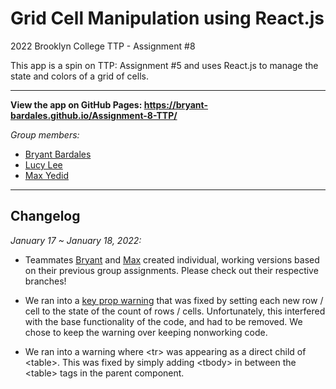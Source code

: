 # Grid Cell Manipulation using React.js
2022 Brooklyn College TTP - Assignment #8

This app is a spin on TTP: Assignment #5 and uses React.js to manage the state and colors of a grid of cells.

---
**View the app on GitHub Pages: https://bryant-bardales.github.io/Assignment-8-TTP/**

*Group members:*  
* [Bryant Bardales](https://github.com/bryant-bardales)
* [Lucy Lee](https://github.com/lucylee-412)
* [Max Yedid](https://github.com/maxyedid)

---

## Changelog
*January 17 ~ January 18, 2022:*
* Teammates [Bryant](https://github.com/bryant-bardales/Assignment-8-TTP/tree/bryant) and [Max](https://github.com/bryant-bardales/Assignment-8-TTP/tree/max-branch) created individual, working versions based on their previous group assignments. Please check out their respective branches!

* We ran into a [key prop warning](/../../issues/5) that was fixed by setting each new row / cell to the state of the count of rows / cells. Unfortunately, this interfered with the base functionality of the code, and had to be removed. We chose to keep the warning over keeping nonworking code.

* We ran into a warning where \<tr> was appearing as a direct child of \<table>. This was fixed by simply adding \<tbody> in between the \<table> tags in the parent component.
